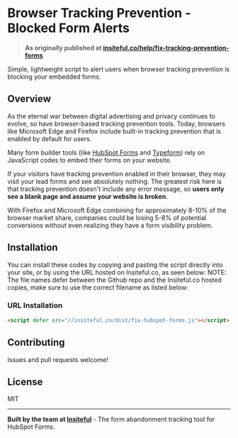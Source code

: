 # Browser Tracking Prevention - Blocked Form Alerts

> **As originally published at [insiteful.co/help/fix-tracking-prevention-forms](https://insiteful.co/help/fix-tracking-prevention-forms)**

Simple, lightweight script to alert users when browser tracking prevention is blocking your embedded forms.

## Overview

As the eternal war between digital advertising and privacy continues to evolve, so have browser-based tracking prevention tools. Today, browsers like Microsoft Edge and Firefox include built-in tracking prevention that is enabled by default for users.

Many form builder tools (like [HubSpot Forms](https://insiteful.co/help/form-tracking/hubspot-forms/?ref=github&utm_content=tracking-prev-readme) and [Typeform](https://insiteful.co/help/form-tracking/typeform/?ref=github&utm_content=tracking-prev-readme)) rely on JavaScript codes to embed their forms on your website.

If your visitors have tracking prevention enabled in their browser, they may visit your lead forms and see absolutely nothing. The greatest risk here is that tracking prevention doesn't include any error message, so **users only see a blank page and assume your website is broken**.

With Firefox and Microsoft Edge combining for approximately 8-10% of the browser market share, companies could be losing 5-8% of potential conversions without even realizing they have a form visibility problem.

## Installation
You can install these codes by copying and pasting the script directly into your site, or by using the URL hosted on Insiteful.co, as seen below:
NOTE: The file names defer between the Github repo and the Insiteful.co hosted copies, make sure to use the correct filename as listed below:

### URL Installation
```html
<script defer src="//insiteful.co/dist/fix-hubspot-forms.js"></script>
```

## Contributing

Issues and pull requests welcome! 

## License

MIT

---

**Built by the team at [Insiteful](https://insiteful.co?ref=github&utm_content=tracking-prev-readme)** - The form abandonment tracking tool for HubSpot Forms.
